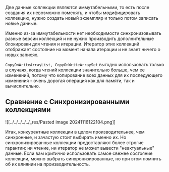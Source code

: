 Две данные коллекции являются иммутабельными, то есть после создания их невозможно поменять, и чтобы модифицировать коллекцию, нужно создать новый экземпляр и только потом записать новые данные.

Именно из-за иммутабельности нет необходимости синхронизовывать разные версии коллекций и не нужно производить дополнительные блокировки для чтения и итерации. Итератор этих коллекций отображает состояние на момент начала итерации и не знает ничего о новых записях.

`CopyOnWriteArrayList, CopyOnWriteArraySet` выгодно использовать только в случаях, когда чтений коллекции значительно больше, чем ее изменений, потому что копирование всех данных для их последующего изменения - очень дорогая операция как для памяти, так и вычислительно.

## Сравнение с Синхронизированными коллекциями

![[../../../../../_res/Pasted image 20241116122104.png]]

Итак, конкурентные коллекции в целом производительнее, чем синхронные, и зачастую стоит выбирать именно их. Но синхронизированные коллекции предоставляют более строгие гарантии: ни чтение, ни итератор не может вывести "неактуальные" данные. Если вам критично использовать самое свежее состояние коллекции, можно выбрать синхронизированные, но при этом помнить об их влиянии на производительность.